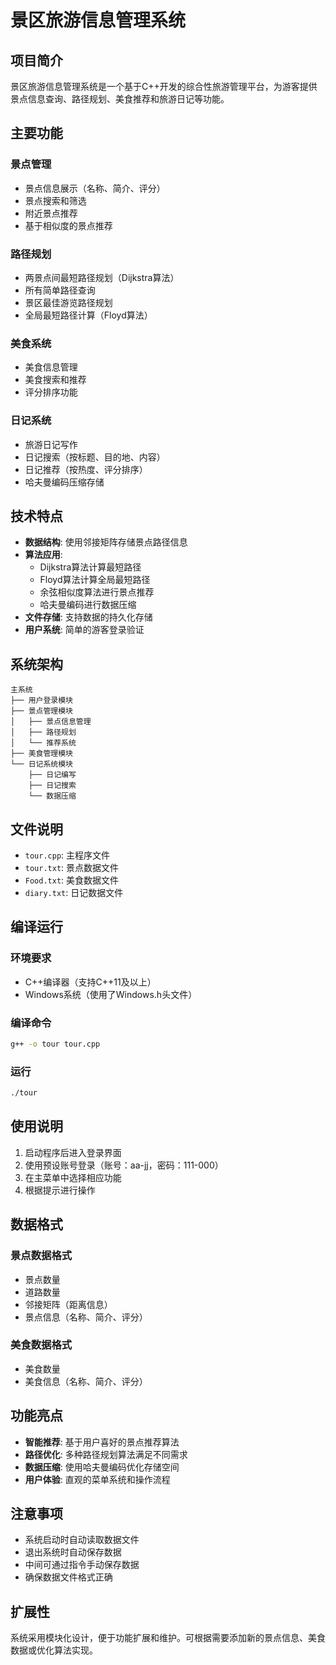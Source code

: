 # 景区旅游信息管理系统

## 项目简介

景区旅游信息管理系统是一个基于C++开发的综合性旅游管理平台，为游客提供景点信息查询、路径规划、美食推荐和旅游日记等功能。

## 主要功能

### 景点管理
- 景点信息展示（名称、简介、评分）
- 景点搜索和筛选
- 附近景点推荐
- 基于相似度的景点推荐

### 路径规划
- 两景点间最短路径规划（Dijkstra算法）
- 所有简单路径查询
- 景区最佳游览路径规划
- 全局最短路径计算（Floyd算法）

### 美食系统
- 美食信息管理
- 美食搜索和推荐
- 评分排序功能

### 日记系统
- 旅游日记写作
- 日记搜索（按标题、目的地、内容）
- 日记推荐（按热度、评分排序）
- 哈夫曼编码压缩存储

## 技术特点

- **数据结构**: 使用邻接矩阵存储景点路径信息
- **算法应用**: 
  - Dijkstra算法计算最短路径
  - Floyd算法计算全局最短路径
  - 余弦相似度算法进行景点推荐
  - 哈夫曼编码进行数据压缩
- **文件存储**: 支持数据的持久化存储
- **用户系统**: 简单的游客登录验证

## 系统架构

```
主系统
├── 用户登录模块
├── 景点管理模块
│   ├── 景点信息管理
│   ├── 路径规划
│   └── 推荐系统
├── 美食管理模块
└── 日记系统模块
    ├── 日记编写
    ├── 日记搜索
    └── 数据压缩
```

## 文件说明

- `tour.cpp`: 主程序文件
- `tour.txt`: 景点数据文件
- `Food.txt`: 美食数据文件
- `diary.txt`: 日记数据文件

## 编译运行

### 环境要求
- C++编译器（支持C++11及以上）
- Windows系统（使用了Windows.h头文件）

### 编译命令
```bash
g++ -o tour tour.cpp
```

### 运行
```bash
./tour
```

## 使用说明

1. 启动程序后进入登录界面
2. 使用预设账号登录（账号：aa-jj，密码：111-000）
3. 在主菜单中选择相应功能
4. 根据提示进行操作

## 数据格式

### 景点数据格式
- 景点数量
- 道路数量
- 邻接矩阵（距离信息）
- 景点信息（名称、简介、评分）

### 美食数据格式
- 美食数量
- 美食信息（名称、简介、评分）

## 功能亮点

- **智能推荐**: 基于用户喜好的景点推荐算法
- **路径优化**: 多种路径规划算法满足不同需求
- **数据压缩**: 使用哈夫曼编码优化存储空间
- **用户体验**: 直观的菜单系统和操作流程

## 注意事项

- 系统启动时自动读取数据文件
- 退出系统时自动保存数据
- 中间可通过指令手动保存数据
- 确保数据文件格式正确

## 扩展性

系统采用模块化设计，便于功能扩展和维护。可根据需要添加新的景点信息、美食数据或优化算法实现。

